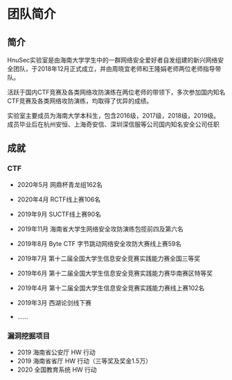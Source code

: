 # 团队简介

## 简介

HnuSec实验室是由海南大学学生中的一群网络安全爱好者自发组建的新兴网络安全团队，于2018年12月正式成立，并由周晓宜老师和王隆娟老师两位老师指导带队。

活跃于国内CTF竞赛及各类网络攻防演练在两位老师的带领下，多次参加国内知名CTF竞赛及各类网络攻防演练，均取得了优异的成绩。

 实验室主要成员为海南大学本科生，包含2016级，2017级，2018级，2019级。成员毕业后在杭州安恒、上海奇安信、深圳深信服等公司国内知名安全公司任职

## 成就

### CTF

- 2020年5月 网鼎杯青龙组162名

- 2020年4月 RCTF线上赛106名

- 2019年9月 SUCTF线上赛90名

- 2019年11月 海南省大学生网络安全攻防演练包揽前四及第六名

- 2019年8月 Byte CTF 字节跳动网络安全攻防大赛线上赛59名

- 2019年7月 第十二届全国大学生信息安全竞赛实践能力赛全国三等奖

- 2019年6月 第十二届全国大学生信息安全竞赛实践能力赛华南赛区特等奖

- 2019年4月 第十二届全国大学生信息安全竞赛实践能力赛线上赛102名

- 2019年3月 西湖论剑线下赛

- ......

### 漏洞挖掘项目
- 2019 海南省公安厅 HW 行动
- 2019 海南省省厅 HW 行动（三等奖及奖金1.5万）
- 2020 全国教育系统 HW 行动